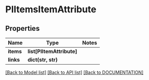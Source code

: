 # PIItemsItemAttribute

## Properties
Name | Type | Notes
------------ | ------------- | -------------
**items** | **list[PIItemAttribute]**
**links** | **dict(str, str)**

[[Back to Model list]](../../DOCUMENTATION.md#documentation-for-models) [[Back to API list]](../../DOCUMENTATION.md#documentation-for-api-endpoints) [[Back to DOCUMENTATION]](../../DOCUMENTATION.md)
